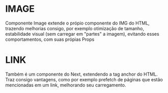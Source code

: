 # IMAGE

Componente Image extende o própio componente do IMG do HTML, trazendo melhorias consigo, por exemplo otimização de tamanho, estabilidade visual (sem carregar em "partes" a imagem), evitando esses comportamentos, com suas própias Props

# LINK

Também é um componente do Next, extendendo a tag anchor do HTML. Traz consigo vantagens, como por exemplo prefetch de páginas que estão mencionadas em um link, melhorando seu carregamento.